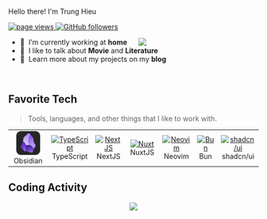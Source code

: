 Hello there! I'm Trung Hieu</h1>
<p align="left">
  <a href="https://github.com/hieutrung0451/hieutrung0451">
    <img src="https://komarev.com/ghpvc/?username=macropower" alt="page views" />
  </a>

  <a href="https://github.com/?tab=followers">
    <img alt="GitHub followers" src="https://img.shields.io/github/followers/hieutrung0451?color=green&logo=github">
  </a>
</p>

<a href="#macropower-title">
<img width = "48%" src = "https://github-readme-stats.vercel.app/api?username=hieutrung0451&show_icons=true&theme=tokyonight" align='right'/>
</a>

- :seedling: &nbsp;I’m currently working at **home**
- :speech_balloon: &nbsp;I like to talk about **Movie** and **Literature**
- :book: &nbsp;Learn more about my projects on my **blog**
<br>

<h2 align="left" id="macropower-tech">Favorite Tech</h2>

> Tools, languages, and other things that I like to work with.

<table>
  <tr>
    <td align="center" width="120">
      <a href="#macropower-tech">
        <img src="./img/obsidian-icon.svg" width="48" height="48" alt="Obsidian" />
      </a>
      <br>Obsidian
    </td>
    <td align="center" width="96">
      <a href="#macropower-tech">
        <img src="https://cdn.worldvectorlogo.com/logos/typescript-2.svg" width="48" height="48" alt="TypeScript" />
      </a>
      <br>TypeScript
    </td>
    <td align="center" width="96"> 
      <a href="#macropower-tech" >
        <img src="https://asset.brandfetch.io/id2alue-rx/idGu8IJBd3.svg?updated=1714556221292" width="48" height="48" alt="NextJS" />
      </a>
      <br>NextJS
    </td>
       <td align="center"  width="96">
      <a href="#macropower-tech">
        <img src="https://styles.redditmedia.com/t5_3k2ni/styles/communityIcon_027fvc5mclmb1.png" width="48" height="48" alt="Nuxt" />
      </a>
      <br>NuxtJS
    </td>
    <td align="center"  width="96">
      <a href="#macropower-tech">
        <img src="https://static-00.iconduck.com/assets.00/apps-neovim-icon-1024x1024-cvzervfu.png" width="48" height="48" alt="Neovim" />
      </a>
      <br>Neovim
    </td>
      <td align="center"  width="96">
      <a href="#macropower-tech">
        <img src="https://bun.sh/logo.svg" width="48" height="48" alt="Bun" />
      </a>
      <br>Bun
    </td>
    <td align="center"  width="96">
      <a href="#macropower-tech">
        <img src="https://avatars.githubusercontent.com/u/139895814?s=280&v=4" width="48" height="48" alt="shadcn/ui" />
      </a>
      <br>shadcn/ui
    </td>
  </tr>
</table>

<h2 align="left">Coding Activity</h2>
<p align="center"> 
<img  width = "48%" src="https://github-readme-streak-stats.herokuapp.com?user=hieutrung0451&theme=tokyonight">
</p>
